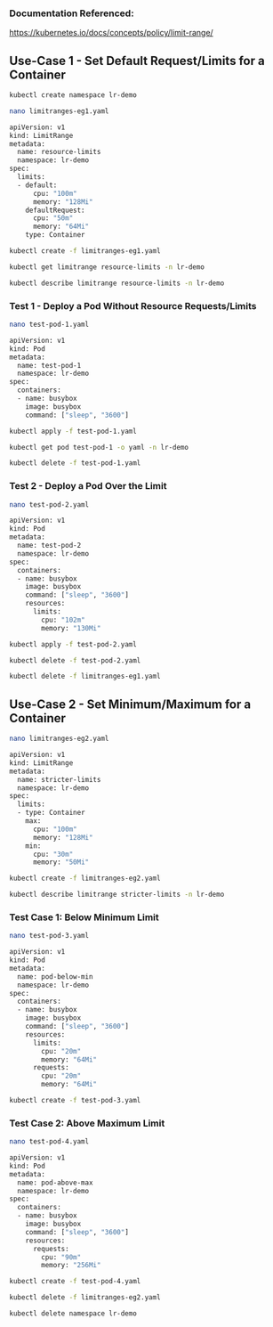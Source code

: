 ### Documentation Referenced:

https://kubernetes.io/docs/concepts/policy/limit-range/

## Use-Case 1 - Set Default Request/Limits for a Container
```sh
kubectl create namespace lr-demo
```
```sh
nano limitranges-eg1.yaml
```
```sh
apiVersion: v1
kind: LimitRange
metadata:
  name: resource-limits
  namespace: lr-demo
spec:
  limits:
  - default:
      cpu: "100m"
      memory: "128Mi"
    defaultRequest:
      cpu: "50m"
      memory: "64Mi"
    type: Container
```
```sh
kubectl create -f limitranges-eg1.yaml
```
```sh
kubectl get limitrange resource-limits -n lr-demo

kubectl describe limitrange resource-limits -n lr-demo

```
### Test 1 - Deploy a Pod Without Resource Requests/Limits
```sh
nano test-pod-1.yaml
```
```sh
apiVersion: v1
kind: Pod
metadata:
  name: test-pod-1
  namespace: lr-demo
spec:
  containers:
  - name: busybox
    image: busybox
    command: ["sleep", "3600"]
```
```sh
kubectl apply -f test-pod-1.yaml
```
```sh
kubectl get pod test-pod-1 -o yaml -n lr-demo

kubectl delete -f test-pod-1.yaml
```

### Test 2 - Deploy a Pod Over the Limit
```sh
nano test-pod-2.yaml
```
```sh
apiVersion: v1
kind: Pod
metadata:
  name: test-pod-2
  namespace: lr-demo
spec:
  containers:
  - name: busybox
    image: busybox
    command: ["sleep", "3600"]
    resources:
      limits:
        cpu: "102m"
        memory: "130Mi"
```
```sh
kubectl apply -f test-pod-2.yaml
```
```sh
kubectl delete -f test-pod-2.yaml

kubectl delete -f limitranges-eg1.yaml
```
## Use-Case 2 - Set Minimum/Maximum for a Container
```sh
nano limitranges-eg2.yaml
```
```sh
apiVersion: v1
kind: LimitRange
metadata:
  name: stricter-limits
  namespace: lr-demo
spec:
  limits:
  - type: Container
    max:
      cpu: "100m"
      memory: "128Mi"
    min:
      cpu: "30m"
      memory: "50Mi"
```

```sh
kubectl create -f limitranges-eg2.yaml
```
```sh
kubectl describe limitrange stricter-limits -n lr-demo

```

### Test Case 1: Below Minimum Limit
```sh
nano test-pod-3.yaml
```
```sh
apiVersion: v1
kind: Pod
metadata:
  name: pod-below-min
  namespace: lr-demo
spec:
  containers:
  - name: busybox
    image: busybox
    command: ["sleep", "3600"]
    resources:
      limits:
        cpu: "20m"
        memory: "64Mi"
      requests:
        cpu: "20m"
        memory: "64Mi"
```

```sh
kubectl create -f test-pod-3.yaml
```

### Test Case 2: Above Maximum Limit
```sh
nano test-pod-4.yaml
```
```sh
apiVersion: v1
kind: Pod
metadata:
  name: pod-above-max
  namespace: lr-demo
spec:
  containers:
  - name: busybox
    image: busybox
    command: ["sleep", "3600"]
    resources:
      requests:
        cpu: "90m"
        memory: "256Mi"
```

```sh
kubectl create -f test-pod-4.yaml
```

```sh
kubectl delete -f limitranges-eg2.yaml

kubectl delete namespace lr-demo
```
